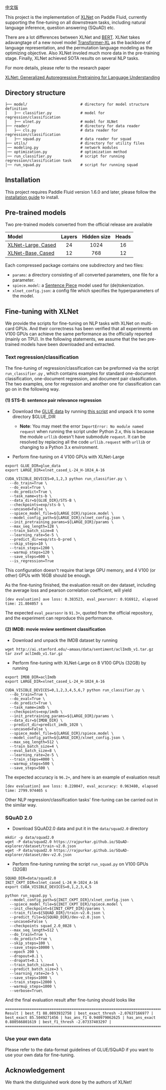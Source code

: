 [中文版](README_cn.md)

This project is the implementation of [XLNet](https://github.com/zihangdai/xlnet) on Paddle Fluid, currently supporting the fine-tuning on all downstream tasks, including natural language inference, question answering (SQuAD) etc.

There are a lot differences between XLNet and [BERT](../../../examples/language_model/bert). XLNet takes adavangtage of a new novel model [Transformer-XL](https://arxiv.org/abs/1901.02860) as the backbone of language representation, and the permutation language modeling as the optimizing objective. Also XLNet involed much more data in the pre-training stage. Finally, XLNet achieved SOTA results on several NLP tasks.

For more details, please refer to the research paper

[XLNet: Generalized Autoregressive Pretraining for Language Understanding](https://arxiv.org/abs/1906.08237)

## Directory structure

```
├── model/                        # directory for model structure definition
│   ├── classifier.py             # model for regression/classification
│   ├── xlnet.py                  # model for XLNet
├── reader/                       # directory for data reader
│   ├── cls.py                    # data reader for regression/classification
│   ├── squad.py                  # data reader for squad
├── utils/                        # directory for utility files
│── modeling.py                   # network modules
│── optimization.py               # optimization method
│── run_classifier.py             # script for running regression/classification task
│── run_squad.py                  # script for running squad
```

## Installation

This project requires Paddle Fluid version 1.6.0 and later, please follow the [installation guide](https://www.paddlepaddle.org.cn/start) to install.  

## Pre-trained models

Two pre-trained models converted from the official release are available

| Model | Layers | Hidden size | Heads |
| :------| :------: | :------: |:------: |
| [XLNet-Large, Cased](https://xlnet.bj.bcebos.com/xlnet_cased_L-24_H-1024_A-16.tgz)| 24 | 1024 | 16 |
| [XLNet-Base, Cased](https://xlnet.bj.bcebos.com/xlnet_cased_L-12_H-768_A-12.tgz)| 12 | 768 | 12 |

Each compressed package contains one subdirectory and two files:

- `params`: a directory consisting of all converted parameters, one file for a parameter.
- `spiece.model`: a [Sentence Piece](https://github.com/google/sentencepiece) model used for (de)tokenization.
- `xlnet_config.json`: a config file which specifies the hyperparameters of the model.

## Fine-tuning with XLNet

We provide the scripts for fine-tuning on NLP tasks with XLNet on multi-card GPUs. And their correctness has been verified that all experiments on V100 GPUs can achieve the same performance as the officially reported (mainly on TPU). In the following statements, we assume that the two pre-trained models have been downloaded and extracted.

### Text regression/classification

The fine-tuning of regression/classification can be preformed via the script `run_classifier.py` , which contains examples for standard one-document classification, one-document regression, and document pair classification. The two examples, one for regression and another one for classification can go on in the following way.

#### (1) STS-B: sentence pair relevance regression

- Download the [GLUE data](https://gluebenchmark.com/tasks) by running [this script](https://gist.github.com/W4ngatang/60c2bdb54d156a41194446737ce03e2e) and unpack it to some directory $GLUE_DIR

  - **Note**: You may meet the error `ImportError: No module named request` when running the script under Python 2.x, this is because the module `urllib` doesn't have submodule `request`. It can be resolved by replacing all the code `urllib.request` with `urllib` or changing to a Python 3.x environment.

- Perform fine-tuning on 4 V100 GPUs with XLNet-Large

```
export GLUE_DIR=glue_data
export LARGE_DIR=xlnet_cased_L-24_H-1024_A-16

CUDA_VISIBLE_DEVICES=0,1,2,3 python run_classifier.py \
  --do_train=True \
  --do_eval=True \
  --do_predict=True \
  --task_name=sts-b \
  --data_dir=${GLUE_DIR}/STS-B \
  --checkpoints=exp/sts-b \
  --uncased=False \
  --spiece_model_file=${LARGE_DIR}/spiece.model \
  --model_config_path=${LARGE_DIR}/xlnet_config.json \
  --init_pretraining_params=${LARGE_DIR}/params \
  --max_seq_length=128 \
  --train_batch_size=8 \
  --learning_rate=5e-5 \
  --predict_dir=exp/sts-b-pred \
  --skip_steps=10 \
  --train_steps=1200 \
  --warmup_steps=120 \
  --save_steps=600 \
  --is_regression=True
```
This configuration doesn't require that large GPU memory, and 4 V100 (or other) GPUs with 16GB should be enough.

As the fine-tuning finished, the evaluation result on dev dataset, including the average loss and pearson correlation coefficient, will yield

```
[dev evaluation] ave loss: 0.383523, eval_pearsonr: 0.916912, elapsed time: 21.804057 s
```

The expected `eval_pearsonr` is `91.3+`, quoted from the official repository, and the experiment can reproduce this performance.

#### (2) IMDB: movie review sentiment classification

- Download and unpack the IMDB dataset by running

```shell
wget http://ai.stanford.edu/~amaas/data/sentiment/aclImdb_v1.tar.gz
tar zxvf aclImdb_v1.tar.gz
```

- Perform fine-tuning with XLNet-Large on 8 V100 GPUs (32GB) by running

```shell
export IMDB_DIR=aclImdb
export LARGE_DIR=xlnet_cased_L-24_H-1024_A-16

CUDA_VISIBLE_DEVICES=0,1,2,3,4,5,6,7 python run_classifier.py \
  --do_train=True \
  --do_eval=True \
  --do_predict=True \
  --task_name=imdb \
  --checkpoints=exp/imdb \
  --init_pretraining_params=${LARGE_DIR}/params \
  --data_dir=${IMDB_DIR} \
  --predict_dir=predict_imdb_1028 \
  --uncased=False \
  --spiece_model_file=${LARGE_DIR}/spiece.model \
  --model_config_path=${LARGE_DIR}/xlnet_config.json \
  --max_seq_length=512 \
  --train_batch_size=4 \
  --eval_batch_size=8 \
  --learning_rate=2e-5 \
  --train_steps=4000 \
  --warmup_steps=500 \
  --save_steps=500 \
```

The expected accuracy is `96.2+`, and here is an example of evaluation result

```
[dev evaluation] ave loss: 0.220047, eval_accuracy: 0.963480, elapsed time: 2799.974465 s
```

Other NLP regression/classification tasks' fine-tuning can be carried out in the similar way.

### SQuAD 2.0

- Download SQuAD2.0 data and put it in the `data/squad2.0` directory

```
mkdir -p data/squad2.0
wget -P data/squad2.0 https://rajpurkar.github.io/SQuAD-explorer/dataset/train-v2.0.json
wget -P data/squad2.0 https://rajpurkar.github.io/SQuAD-explorer/dataset/dev-v2.0.json
```

- Perform fine-tuning running the script `run_squad.py` on V100 GPUs (32GB)

```
SQUAD_DIR=data/squad2.0
INIT_CKPT_DIR=xlnet_cased_L-24_H-1024_A-16
export CUDA_VISIBLE_DEVICES=0,1,2,3,4,5

python run_squad.py \
  --model_config_path=${INIT_CKPT_DIR}/xlnet_config.json \
  --spiece_model_file=${INIT_CKPT_DIR}/spiece.model \
  --init_checkpoint=${INIT_CKPT_DIR}/params \
  --train_file=${SQUAD_DIR}/train-v2.0.json \
  --predict_file=${SQUAD_DIR}/dev-v2.0.json \
  --uncased=False \
  --checkpoints squad_2.0_0828 \
  --max_seq_length=512 \
  --do_train=True \
  --do_predict=True \
  --skip_steps=100 \
  --save_steps=10000 \
  --epoch 200 \
  --dropout=0.1 \
  --dropatt=0.1 \
  --train_batch_size=4 \
  --predict_batch_size=3 \
  --learning_rate=2e-5 \
  --save_steps=1000 \
  --train_steps=12000 \
  --warmup_steps=1000 \
  --verbose=True\
```

And the final evaluation result after fine-tuning should looks like

```
================================================================================
Result | best_f1 88.0893932758 | best_exact_thresh -2.07637166977 | best_exact 85.5049271456 | has_ans_f1 0.940979062625 | has_ans_exact 0.880566801619 | best_f1_thresh -2.07337403297 |
================================================================================
```

### Use your own data

Please refer to the data-format guidelines of GLUE/SQuAD if you want to use your own data for fine-tuning.


## Acknowledgement

We thank the distiguished work done by the authors of XLNet!
